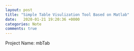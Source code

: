 ```yaml
---
layout: post
title: "Simple Table Visulization Tool Based on Matlab"
date:   2020-01-21 19:20:36 +0000
categories: Note
comments: true
---
```

Project Name: mbTab











